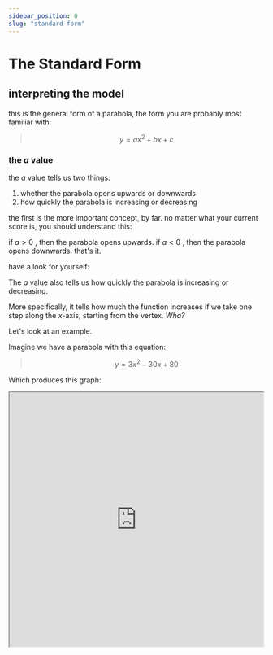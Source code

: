 ```yaml
---
sidebar_position: 0
slug: "standard-form"
---
```

# The Standard Form

## interpreting the model
this is the general form of a parabola, the form you are probably most familiar with:

> $$y=ax^2+bx+c$$


### the *a* value
the *a* value tells us two things:
1. whether the parabola opens upwards or downwards
2. how quickly the parabola is increasing or decreasing

the first is the more important concept, by far.
no matter what your current score is, you should understand this:

if $a>0$ , then the parabola opens upwards.
if $a<0$ , then the parabola opens downwards. that's it.

have a look for yourself:

<DesmosDetails id="seechwqkad" summary="try sliding the a value around, see what happens." />

The *a* value also tells us how quickly the parabola is increasing or decreasing.

More specifically, it tells how much the function increases if we take one step along the $x$-axis,
starting from the vertex. *Wha?*

Let's look at an example.

Imagine we have a parabola with this equation:

> $$y=3x^2-30x+80$$

Which produces this graph:


<iframe src="https://www.desmos.com/calculator/ehieg4tux1?embed" width="500" height="500" />

Notice the vertex is at $(5, 5)$ and if we take one step to the right, we have to take 3 steps up
to get back to the curve at the point $(6, 8)$.
That vertical change of 3 is what the $a$ value tells us in the quadratic function.

<DesmosDetails summary="Try messing around with some a values to see for yourself" id="79bo1scajt" />

Notice it's kind of like the slope of a linear equation: *rise* / *run* .

So what would be the $a$ value of these graphs?

<iframe src="https://www.desmos.com/calculator/obkpsanmvk?embed" width="500" height="500" />
<details>
  <summary>What is the $a$-value for the graph above?</summary>

    The $a$-value is 2 because the curve *rises* by two steps for one step to the right from the vertex.
</details>

<iframe src="https://www.desmos.com/calculator/ul9lhkhd1o?embed" width="500" height="500" />
<details>
  <summary>What is the $a$-value for the graph above?</summary>

    The $a$-value is 4 because the curve *rises* by four steps for one step to the right from the vertex.
</details>

<iframe src="https://www.desmos.com/calculator/u3nrp1pnx1?embed" width="500" height="500" />
<details>
  <summary>What is the $a$-value for the graph above?</summary>

    The $a$-value is -2 because the curve *decreases* by two steps for one step to the right from the vertex.
</details>


### The $c$-value

The $c$-value is simply the $y$-intercept of the parabola.
If $c>0$, then the curve will have a positive $y$-intercept.
If $c<0$, then the curve will have a negative $y$-intercept.

What are the $c$ values for the following graphs?

<iframe src="https://www.desmos.com/calculator/ifp2woky8b?embed" width="500" height="500" />
<details>
  <summary>What is the $c$-value for the graph above?</summary>

    The $c$-value is 7 because the curve intersects the $y$ axis at a height of $7$.
</details>

<iframe src="https://www.desmos.com/calculator/lq5lxoeym5?embed" width="500" height="500" />
<details>
  <summary>What is the $c$-value for the graph above?</summary>

    The $c$-value is 2 because the curve intersects the $y$ axis at a height of $7$.
</details>

<iframe src="https://www.desmos.com/calculator/dtpdplrwcc?embed" width="500" height="500" />
<details>
  <summary>What is the $c$-value for the graph above?</summary>

    The $c$-value is -5 because the curve intersects the $y$ axis at a height of $-5$.
</details>


## Finding the vertex

To find the vertex, we need to do a little more work, but not much.
Given the general form, $y=ax^2+bx+c$,
we can easily find the *axis* of symmetry by calculating:

> $$x=-b/2a$$

This will give us the $x$-value of the vertex. 
To find the $y$-value, then, all we need to do is plug the $x$-value into the function:

> $$y=f(\frac{-b}{2a})$$


Let's look at an example. Given the following function $f$,

> $$f(x)=2x^2+12x+7$$

What are the coordinates of the vertex?

> 1. Figure out the $x$-coordinate (or axis of symmetry) by simply taking $-b/2a$:
>
> > $$b=12$$, $$a=2$$
> > 
> > $$x=\frac{-b}{2a} = \frac{-12}{2*2}$$
> > 
> > $$x=\frac{-12}{4}$$
> > 
> > $$x=-3$$
>
> 2. Now we need to find the $y$-value.
All we have to do is plug $x=-3$ into the function, like so:
>
> > $$f(-3)=2(-3)^2+12(-3)+7$$
> > 
> > $$f(-3)=2*9-36+7$$
> > 
> > $$f(-3)=18-36+7$$
> > 
> > $$f(-3)=-11$$

Try finding the coordinates of the vertex for the following equations:

<details>
    <summary>$$y=x^2+8x+8$$</summary>

    $$x_{v}=-\frac{b}{2a}=-\frac{8}{2}=-4$$

    $$y_{v}=\left(-4\right)^{2}+8\left(-4\right)+8$$

    $$y_{v}=16-32+8$$

    $$y_{v}=-8$$

    The vertex is, therefore, at $(-4, -8)$
</details>
<details>
    <summary>$$y=3x^{2}+12x+2$$</summary>

    $$x_{v}=-\frac{b}{2a}=-\frac{12}{6}=-2$$

    $$y_{v}=3\left(-2\right)^{2}+12\left(-2\right)+2$$

    $$y_{v}=12-24+2$$

    $$y_{v}=-10$$

    The vertex is, therefore, at $(-2, -10)$
</details>

## Finding solutions

We can find the solutions in a few different ways:
1. [Graphing the function on desmos](/docs/math/desmos/applications.md)
2. [Factoring the quadratic](#factoring)
3. [Completing the square](#completing-the-square)
4. [Using the quadratic formula](#the-quadratic-formula)

We won't be covering desmos here.
If you are unclear on how to solve equations using desmos,
it's absolutely vital that you first 'check out the [desmos](/docs/math/desmos/applications.md) section. 

So let's skip to method #2. Factoring 

### Factoring 

Some quadratics are best solved by simply transforming the general form into the [factored form](#the-factored-form-aka-intercept-form).

In short, this means transforming a quadratic from this form:

> $$y=ax^2+bx+c$$

into this form:

> $$y=a(x-p)(x-q)$$

We can then set $y=0$ (where the $x$-intercepts are),
<!-- and solve for $x$ using the [null product rule](/docs/math/algebra/slope-intercept-form.md).  -->
and solve for $x$ using the null product rule

But how do we actually transform the first form into the second?

There are many methods for factoring quadratics, but I won't be getting into the details here. 
If you want more information on how to factor quadratics,
there are probably thousands of great resources a few clicks away. 

Nevertheless, I'll go over a few simple examples to show you what you are expected to understand:

#### No $c$ term

*Example 1:* 

> $$y=x^2+7x$$

In this quadratic, we **don't have a $c$ term**, so factoring this function will be **very** easy.
All you have to do is take out the $x$:

> $$y=x(x+7)$$

And the quadratic is factored. 

Any quadratic without a $c$ is basically this easy to solve. 
So if you are tasked with solving one of these,
and you frequently will be, 
you probably shouldn't reach for a more complicated tool than factoring.

Let's look at a slightly harder (but still easy) example:

*Example 2:* 

> $$y=4x^2+8x$$

Again, no $c$ term, so we can simply factor out an $x$.
But we can also factor out the $4$,
since both the $a$ and $b$ terms are divisible by $4$. This gives us the following factored quadratic:

> $$y=4x(x+2)$$

#### No $a$ term

If you don't have an $a$ term, then the quadratic **may** factor easily enough. 
What you need to look for are two numbers the multiply to give $c$ 
and add up to give $b$.

*Example 1*: 

> $$y=x^2+8x+15$$

We can factor this quadratic by finding two values that:
- add up to give $8$
- multiply to give $15$

In this case, $3$ and $5$ do the trick, which gives us the following factored quadratic:

> $$y=(x+3)(x+5)$$

#### Try some

Try factoring the the expressions below.

<details>
    <summary>$$x^{2}+8x+12$$</summary>
    
    Find the sum and product:

    $$6+2=8$$

    $$6\cdot2=12$$

    Now you have your factors:

    $$x^{2}+8x+12=\left(x+6\right)\left(x+2\right)$$

</details>

<details>
    <summary>$$x^{2}-6x+5$$</summary>

    Find the sum and product:

    $$\left(-1\right)+\left(-5\right)=-6$$

    $$\left(-1\right)\cdot\left(-5\right)=5$$

    Now you have your factors:

    $$x^{2}-6x+5=\left(x-1\right)\left(x-5\right)$$
</details>

<details>
    <summary>$$x^{2}+11x-26$$</summary>

    Find the sum and product:

    $$13+\left(-2\right)=11$$

    $$13\cdot\left(-2\right)=-26$$

    Now you have your factors:

    $$x^{2}+11x-26=\left(x+13\right)\left(x-2\right)$$

</details>

### Completing the square

Sometimes, however, you will be tasked with a quadratic that looks simple enough,
but doesn't actually factor:

> $$y=x^2 + 8x + 3$$

Can you think of two numbers that add up to give $8$ and multiply to give $3$?
No. You can't. So stop trying.

The problem is that the $c$ value is too small.
It only as $1$ and $3$ as factors, so you won't be able reach $8$ by adding them up.
This is a pretty common tell, by the way. 
If you see a quadratic with a small $c$ value and a large $b$ value, 
it probably won't factor.

So what do you do?

Here [desmos](/docs/math/desmos/applications.md) is probably a great option,
especially if you are scoring the 500-650 range. 
But if you are aiming higher, 
you will need to know how to do this sort of thing by hand.

This is where *completing the square* comes in.

When we *complete the square*,
we transform an equation from the general form into the [vertex form](#the-vertex-form-aka-turning-point-form),

> $$y=ax^2+bx+c$$

becomes

> $$y=a(x-h)^2+k$$

<!-- TODO: change the link below to be more targeted -->
which makes it much easier to solve.
<!-- which makes it much easier [to solve](#the-vertex-form-aka-turning-point-form). -->

So how do we transform the function from one form to the other?

Let's start by looking at the vertex form more closely:

> $$y=a(x-h)^2+k$$

This is basically a perfect square, $(x-h)^2$ , plus a number $k$ lobbed onto the end.
So if we can transform our original quadratic into a perfect square plus some number,
we can factor *part* of the quadratic into a perfect square.

Let's look at the example from earlier:

> $$y=x^2 + 8x + 3$$

If we just take the first two terms, $x^2+8x$ ,
we can transform this into a perfect square by adding $16$.
This gives us a new quadratic with this equation:

> $$x^2 + 8x + 16$$

Which can be factored into a perfect square:

> $$(x+4)^2$$

Ok, so we have our perfect square,
now we need figure out the value of the constat $k$.

Well, since we added $16$ to the expression above,
we just need to subtract 16 from the $3$ to balance things out.

This means $k=3-16=-13$

And we are left with $y=(x+4)^2 -13$ 

Now we set $y=0$:

> $0=(x+4)^2 -13$

And solve.

But how did we come up with the $16$???? That was pretty random.

There is a simple trick for figuring out what the magic number to add/subtract is.
You simply take the $b$ value, divide it by $2$, and square that result.

In our case, with this quadratic,

> $$y=x^2 + 8x + 3$$
>
> $b=8$, 

so 

> $b/2=8/2=4$

Then do 

> $4^2=16$.

This works because of how perfect squares work when you expand them:

> $$ (x+k)^2=x^2+2kx+k^2 = x^2+bx+c$$

If you look at the function on right, we see that 

> $$c=k^2$$
>
> $$b=2k$$

So the relationship between the $b$ and $c$ terms, 
is this:

> $$b/2=k$$
>
> $$c=(b/2)^2$$

Now, if you are given a quadratic like this one:

> $$y=x^2+10x+4$$

You can quickly convert it into vertex form by adding $(10/2)^2=25$ to form a perfect square,
then subtracting the same amount to balance things out:

> $$y=x^2+10x+25-25+4$$
> 
> $$y=(x+5)^2-25+4$$
> 
> $$y=(x+5)^2-21$$x

<!-- TODO: try some yourself -->



### The Quadratic Formula

If all else fails, you can always use the quadratic formula to solve any quadratic.
**But this is rarely a good idea*.

Nevertheless, it's a handy back-up, so make sure to memorize it:

$$
x=\frac{-b}{2a}\pm\frac{\sqrt{b^{2}-4ac}}{2a}
$$

The formula is composed of two parts:
1. the [x-coordinate of the vertex](#finding-the-vertex) $(-b/2a)$;
2. the number of steps to reach the solutions from the axis of symmetry. 

To figure out the number of solutions to a quadratic, you can use the *discriminant*, i.e. the bit underneath the root:

$$b^{2}-4ac$$

> $b^2-4ac>0$  ⇒ this means the quadratic has $2$ solutions.
> 
> $b^2-4ac=0$  ⇒ this means the quadratic has $1$ solution.
> 
> $b^2-4ac<0$  ⇒ this means the quadratic has $0$ solutions.


Assuming the quadratic has solutions, all you have to do is plug your values of $a$, $b$, and $c$ into the formula above,
and you'll get your solutions.
For example, the solutions of the following function can be found using the quadratic formula:

$$
0=3x^2+6x-4
$$

In this equation, $a=3$, $b=6$, and $c=-4$.

Plugging this into the quadratic formula, we get:

$$ 
x=\frac{-(6)}{2(3)}\pm\frac{\sqrt{(6)^{2}-4(3)(-4)}}{2(3)}
$$

$$
x=-1\pm\frac{\sqrt{36+48}}{6}
$$

$$
x=-1\pm\frac{\sqrt{84}}{6}
$$

$$
x=-1\pm\frac{2\sqrt{21}}{6}
$$

$$
x=-1\pm\frac{\sqrt{21}}{3} 
$$


Not a ton of fun.

Which is why you should really just use desmos on just about all problems that cannot
be solved by factoring or completing the square.

That said, there are some rare questions where using the quadratic formula is the best method. 
In those problems, there is often one important step you need to take before plugging your values
for $a$, $b$, and $c$ into the formula. Have a look at this quadratic:

$$0=3x^2+6x+18$$

What should you do first? 

That's right, divide everything by $3$.
Just look at how much easier things are if you simplify first:

*not simplifying first*

$$ 
0=3x^2+6x-18 
$$

So we know that $a=3$, $b=6$, $c=-18$

$$ 
x=\frac{-(6)}{2(3)}\pm\frac{\sqrt{(6)^{2}-4(3)(-18)}}{2(3)} 
$$

$$ 
x=-1\pm\frac{\sqrt{36+216}}{6} 
$$

$$ 
x=-1\pm\frac{\sqrt{252}}{6} 
$$

$$ 
x=-1\pm\frac{\sqrt{4*63}}{6} 
$$

$$ 
x=-1\pm\frac{2\sqrt{63}}{6} 
$$

$$ 
x=-1\pm\frac{2\sqrt{9*7}}{6} 
$$

$$ 
x=-1\pm\frac{6\sqrt{7}}{6} 
$$

$$ 
x=-1\pm\sqrt{7} 
$$

*simplifying first*

$$ 
0=3x^2+6x-18 
$$

$$ 
0=x^2+2x-6 
$$

So we know that $a=1$, $b=2$, $c=-6$

$$ 
x=\frac{-(2)}{2}\pm\frac{\sqrt{(2)^{2}-4(1)(-6)}}{2} 
$$

$$ 
x=-1\pm\frac{\sqrt{4+24}}{2} 
$$

$$ 
x=-1\pm\frac{\sqrt{28}}{2} 
$$

$$ 
x=-1\pm\frac{\sqrt{4*7}}{2} 
$$

$$ 
x=-1\pm\frac{2\sqrt{7}}{2} 
$$

$$ 
x=-1\pm\sqrt{7} 
$$

Both are pretty annoying, but the second is still less work.

This is especially helpful when you have fractional coefficients. For example,

$$0=\frac{3}{2}x^2+5x+\frac{9}{2}$$

Should be multiplied by $2$ to get

$$ 
0=3x^2+10x+9 
$$

and

$$ 
0=\frac{5}{3}x^2+\frac{1}{2}x+\frac{7}{2} 
$$

Should be multiplied by $6$ to get

$$ 
0=10x^2+3x+21
$$

<!-- TODO: get problems from old SAT to illustrate the point -->


## "Real World" Problems

Most “real world” word problems involving quadratics describe some kind of object flying through the air. This could be a ball or a spear or whatever. A typical model, where $t$ is time and $h$ is height, might look like this:

$$
h(t)=-t^2+2.25t+1.5
$$

<iframe 
    width="100%" 
    height="500px" 
    src="https://www.desmos.com/calculator/j1vnklpflq?embed"
/>

In this model, the function $h$ shows the height of an object flying through the air over time.
You can even visualize the object starting on the left hand side of the graph and ending on the floor on the right hand side.
The $y$-intercept shows us the initial height of the object.
The $y$-intercept, in other words, is where $x=0$, or in this case where time is zero $(t=0)$. 



